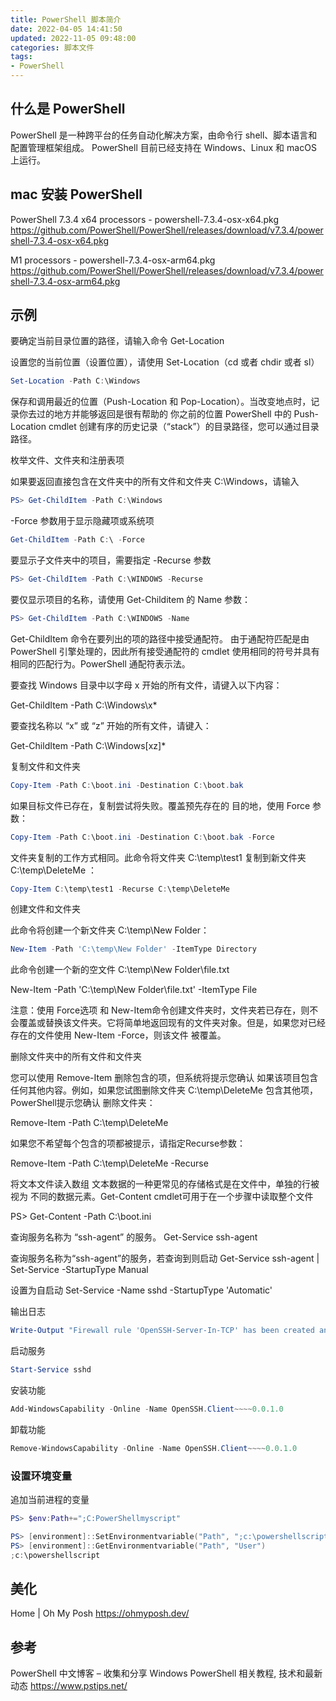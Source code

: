```yaml
---
title: PowerShell 脚本简介
date: 2022-04-05 14:41:50
updated: 2022-11-05 09:48:00
categories: 脚本文件
tags:
- PowerShell
---
```


## 什么是 PowerShell

PowerShell 是一种跨平台的任务自动化解决方案，由命令行 shell、脚本语言和配置管理框架组成。 PowerShell 目前已经支持在 Windows、Linux 和 macOS 上运行。

## mac 安装 PowerShell

PowerShell 7.3.4
x64 processors - powershell-7.3.4-osx-x64.pkg
<https://github.com/PowerShell/PowerShell/releases/download/v7.3.4/powershell-7.3.4-osx-x64.pkg>

M1 processors - powershell-7.3.4-osx-arm64.pkg
<https://github.com/PowerShell/PowerShell/releases/download/v7.3.4/powershell-7.3.4-osx-arm64.pkg>

## 示例

要确定当前目录位置的路径，请输入命令 Get-Location

设置您的当前位置（设置位置），请使用 Set-Location（cd 或者 chdir 或者 sl）

```ps1
Set-Location -Path C:\Windows
```

保存和调用最近的位置（Push-Location 和 Pop-Location）。当改变地点时，记录你去过的地方并能够返回是很有帮助的 你之前的位置 PowerShell 中的 Push-Location cmdlet 创建有序的历史记录（“stack”）的目录路径，您可以通过目录路径。

枚举文件、文件夹和注册表项

如果要返回直接包含在文件夹中的所有文件和文件夹 C:\Windows，请输入

```powershell
PS> Get-ChildItem -Path C:\Windows
```

-Force 参数用于显示隐藏项或系统项

```powershell
Get-ChildItem -Path C:\ -Force
```

要显示子文件夹中的项目，需要指定 -Recurse 参数

```powershell
PS> Get-ChildItem -Path C:\WINDOWS -Recurse
```

要仅显示项目的名称，请使用 Get-Childitem 的 Name 参数：

```powershell
PS> Get-ChildItem -Path C:\WINDOWS -Name
```

Get-ChildItem 命令在要列出的项的路径中接受通配符。
由于通配符匹配是由 PowerShell 引擎处理的，因此所有接受通配符的 cmdlet 使用相同的符号并具有相同的匹配行为。PowerShell 通配符表示法。

要查找 Windows 目录中以字母 x 开始的所有文件，请键入以下内容：

Get-ChildItem -Path C:\Windows\x*

要查找名称以 “x” 或 “z” 开始的所有文件，请键入：

Get-ChildItem -Path C:\Windows\[xz]*

复制文件和文件夹

```powershell
Copy-Item -Path C:\boot.ini -Destination C:\boot.bak
```

如果目标文件已存在，复制尝试将失败。覆盖预先存在的 目的地，使用 Force 参数：

```powershell
Copy-Item -Path C:\boot.ini -Destination C:\boot.bak -Force
```

文件夹复制的工作方式相同。此命令将文件夹 C:\temp\test1 复制到新文件夹 C:\temp\DeleteMe ：

```powershell
Copy-Item C:\temp\test1 -Recurse C:\temp\DeleteMe
```

创建文件和文件夹

此命令将创建一个新文件夹 C:\temp\New Folder：

```powershell
New-Item -Path 'C:\temp\New Folder' -ItemType Directory
```

此命令创建一个新的空文件 C:\temp\New Folder\file.txt

New-Item -Path 'C:\temp\New Folder\file.txt' -ItemType File

注意：使用 Force选项 和 New-Item命令创建文件夹时，文件夹若已存在，则不会覆盖或替换该文件夹。它将简单地返回现有的文件夹对象。但是，如果您对已经存在的文件使用 New-Item -Force，则该文件 被覆盖。

删除文件夹中的所有文件和文件夹

您可以使用 Remove-Item 删除包含的项，但系统将提示您确认 如果该项目包含任何其他内容。例如，如果您试图删除文件夹 C:\temp\DeleteMe 包含其他项，PowerShell提示您确认 删除文件夹：

Remove-Item -Path C:\temp\DeleteMe

如果您不希望每个包含的项都被提示，请指定Recurse参数：

Remove-Item -Path C:\temp\DeleteMe -Recurse

将文本文件读入数组
文本数据的一种更常见的存储格式是在文件中，单独的行被视为 不同的数据元素。Get-Content cmdlet可用于在一个步骤中读取整个文件

PS> Get-Content -Path C:\boot.ini

查询服务名称为 “ssh-agent” 的服务。
Get-Service ssh-agent

查询服务名称为“ssh-agent”的服务，若查询到则启动
Get-Service ssh-agent | Set-Service -StartupType Manual

设置为自启动
Set-Service -Name sshd -StartupType 'Automatic'

输出日志

```powershell
Write-Output "Firewall rule 'OpenSSH-Server-In-TCP' has been created and exists."
```

启动服务

```powershell
Start-Service sshd
```

安装功能

```powershell
Add-WindowsCapability -Online -Name OpenSSH.Client~~~~0.0.1.0
```

卸载功能

```powershell
Remove-WindowsCapability -Online -Name OpenSSH.Client~~~~0.0.1.0
```

### 设置环境变量

追加当前进程的变量

```powershell
PS> $env:Path+=";C:PowerShellmyscript"
```

```powershell
PS> [environment]::SetEnvironmentvariable("Path", ";c:\powershellscript", "User")
PS> [environment]::GetEnvironmentvariable("Path", "User")
;c:\powershellscript
```

## 美化

Home | Oh My Posh
<https://ohmyposh.dev/>

## 参考

PowerShell 中文博客 – 收集和分享 Windows PowerShell 相关教程, 技术和最新动态
<https://www.pstips.net/>

